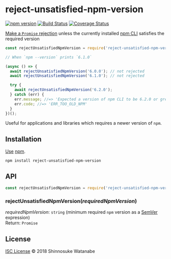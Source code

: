 # reject-unsatisfied-npm-version

[![npm version](https://img.shields.io/npm/v/reject-unsatisfied-npm-version.svg)](https://www.npmjs.com/package/reject-unsatisfied-npm-version)
[![Build Status](https://travis-ci.com/shinnn/reject-unsatisfied-npm-version.svg?branch=master)](https://travis-ci.com/shinnn/reject-unsatisfied-npm-version)
[![Coverage Status](https://img.shields.io/coveralls/shinnn/reject-unsatisfied-npm-version.svg)](https://coveralls.io/github/shinnn/reject-unsatisfied-npm-version)

[Make a `Promise` rejection](https://developer.mozilla.org/en-US/docs/Web/JavaScript/Reference/Global_Objects/Promise/reject) unless the currently installed [npm CLI](https://github.com/npm/npm) satisfies the required version

```javascript
const rejectUnsatisfiedNpmVersion = require('reject-unsatisfied-npm-version');

// When `npm --version` prints `6.1.0`

(async () => {
  await rejectUnsatisfiedNpmVersion('6.0.0'); // not rejected
  await rejectUnsatisfiedNpmVersion('6.1.0'); // not rejected

  try {
    await rejectUnsatisfiedNpmVersion('6.2.0');
  } catch (err) {
    err.message; //=> 'Expected a version of npm CLI to be 6.2.0 or greater, but an older version 6.1.0 is installed. Run the command `npm install --global npm` to install the latest one.'
    err.code; //=> 'ERR_TOO_OLD_NPM'
  }
})();
```

Useful for applications and libraries which requires a newer version of `npm`.

## Installation

[Use](https://docs.npmjs.com/cli/install) [npm](https://docs.npmjs.com/getting-started/what-is-npm).

```
npm install reject-unsatisfied-npm-version
```

## API

```javascript
const rejectUnsatisfiedNpmVersion = require('reject-unsatisfied-npm-version');
```

### rejectUnsatisfiedNpmVersion(*requiredNpmVersion*)

*requiredNpmVersion*: `string` (minimum required `npm` version as a [SemVer](https://semver.org/#semantic-versioning-specification-semver) expression)  
Return: `Promise`

## License

[ISC License](./LICENSE) © 2018 Shinnosuke Watanabe
